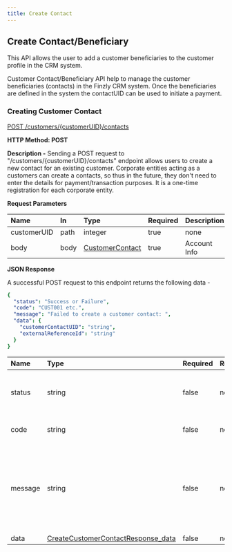 ```yaml
---
title: Create Contact
---
```

## **Create Contact/Beneficiary**

This API allows the user to add a customer beneficiaries to the customer profile in the CRM system. 

Customer Contact/Beneficiary API help to manage the customer beneficiaries (contacts) in the Finzly CRM system. Once the beneficiaries are defined in the system the contactUID can be used to initiate a payment.

### **Creating Customer Contact**
[POST /customers/{customerUID}/contacts](https://finzlyconnect-api-developer-portal.redoc.ly/openapi/reference/operation/createCustomerContactV2/)

**HTTP Method: POST** 

**Description -** Sending a POST request to "/customers/{customerUID}/contacts" endpoint allows users to create a new contact for an existing customer. Corporate entities acting as a customers can create a contacts, so thus in the future, they don't need to enter the details for payment/transaction purposes. It is a one-time registration for each corporate entity.

**Request Parameters**

|**Name** |**In**|**Type** |**Required** |**Description**|
| :- | :- | :- | :- | :- |
|customerUID|path|integer|true|none|
|body|body|[CustomerContact](https://finzlyconnect-api-developer-portal.redoc.ly/openapi/reference/operation/createCustomerContactV2/)|true|Account Info|

**JSON Response**

A successful POST request to this endpoint returns the following data -

```yaml Before
{
  "status": "Success or Failure",
  "code": "CUST001 etc.",
  "message": "Failed to create a customer contact: ",
  "data": {
    "customerContactUID": "string",
    "externalReferenceId": "string"
  }
}

```

|**Name**|**Type**|**Required**|**Restrictions**|**Description**|
| :- | :- | :- | :- | :- |
|status|string|false|none|Status of the API request either it will be a success or a failure|
|code|string|false|none|Code associated with the error.|
|message|string|false|none|Error message corresponding to the error code indicating the issue in API call and an indication on how to resolve it.|
|data|[CreateCustomerContactResponse_data](https://finzlyconnect-api-developer-portal.redoc.ly/openapi/reference/operation/createCustomerContactV2/)|false|none|none|